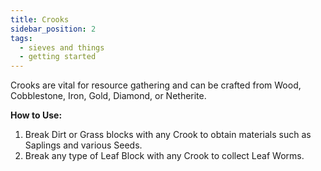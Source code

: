 ```yaml
---
title: Crooks
sidebar_position: 2
tags:
  - sieves and things
  - getting started
---
```


Crooks are vital for resource gathering and can be crafted from Wood, Cobblestone, Iron, Gold, Diamond, or Netherite.

**How to Use:**
1. Break Dirt or Grass blocks with any Crook to obtain materials such as Saplings and various Seeds.
2. Break any type of Leaf Block with any Crook to collect Leaf Worms.
